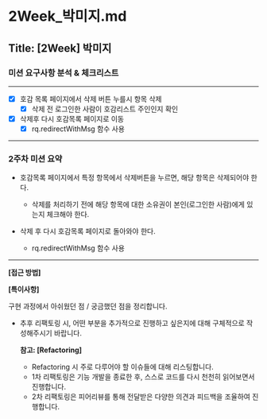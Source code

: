 # 2Week_박미지.md

## Title: [2Week] 박미지

### 미션 요구사항 분석 & 체크리스트

---
- [x] 호감 목록 페이지에서 삭제 버튼 누를시 항목 삭제
  - [x] 삭제 전 로그인한 사람이 호감리스트 주인인지 확인
- [x] 삭제후 다시 호감목록 페이지로 이동
  - [x] rq.redirectWithMsg 함수 사용

---
### 2주차 미션 요약
- 호감목록 페이지에서 특정 항목에서 삭제버튼을 누르면, 해당 항목은 삭제되어야 한다.

  - 삭제를 처리하기 전에 해당 항목에 대한 소유권이 본인(로그인한 사람)에게 있는지 체크해야 한다.

- 삭제 후 다시 호감목록 페이지로 돌아와야 한다.

  - rq.redirectWithMsg 함수 사용

---

**[접근 방법]**




**[특이사항]**

구현 과정에서 아쉬웠던 점 / 궁금했던 점을 정리합니다.

- 추후 리팩토링 시, 어떤 부분을 추가적으로 진행하고 싶은지에 대해 구체적으로 작성해주시기 바랍니다.

  **참고: [Refactoring]**

    - Refactoring 시 주로 다루어야 할 이슈들에 대해 리스팅합니다.
    - 1차 리팩토링은 기능 개발을 종료한 후, 스스로 코드를 다시 천천히 읽어보면서 진행합니다.
    - 2차 리팩토링은 피어리뷰를 통해 전달받은 다양한 의견과 피드백을 조율하여 진행합니다.